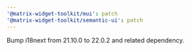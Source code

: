 ```yaml
---
'@matrix-widget-toolkit/mui': patch
'@matrix-widget-toolkit/semantic-ui': patch
---
```


Bump i18next from 21.10.0 to 22.0.2 and related dependency.
